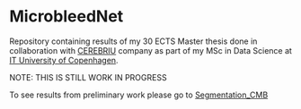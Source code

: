 # MicrobleedNet

Repository containing results of my 30 ECTS Master thesis done in collaboration with [CEREBRIU](https://cerebriu.com/) company as part of my MSc in Data Science at [IT University of Copenhagen](https://en.itu.dk/). 

NOTE: THIS IS STILL WORK IN PROGRESS

To see results from preliminary work please go to [Segmentation_CMB](https://github.com/jorgedelpozolerida/Segmentation_CMB)

